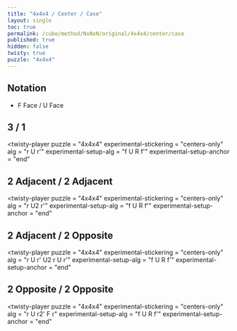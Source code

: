 ```yaml
---
title: "4x4x4 / Center / Case"
layout: single
toc: true
permalink: /cube/method/NxNxN/original/4x4x4/center/case
published: true
hidden: false
twisty: true
puzzle: "4x4x4"
---
```

<span id="cube" puzzle="{{page.puzzle}}"></span>

<head>
  <base target="_blank">
</head>



## Notation

- F Face / U Face



## 3 / 1

<twisty-player
  puzzle                    = "4x4x4"
  experimental-stickering   = "centers-only"
  alg                       = "r U r'"
  experimental-setup-alg    = "f U R f'"
  experimental-setup-anchor = "end"
></twisty-player>



## 2 Adjacent / 2 Adjacent

<twisty-player
  puzzle                    = "4x4x4"
  experimental-stickering   = "centers-only"
  alg                       = "r U2 r'"
  experimental-setup-alg    = "f U R f'"
  experimental-setup-anchor = "end"
></twisty-player>



## 2 Adjacent / 2 Opposite

<twisty-player
  puzzle                    = "4x4x4"
  experimental-stickering   = "centers-only"
  alg                       = "r U r' U2 r U r'"
  experimental-setup-alg    = "f U R f'"
  experimental-setup-anchor = "end"
></twisty-player>



## 2 Opposite / 2 Opposite

<twisty-player
  puzzle                    = "4x4x4"
  experimental-stickering   = "centers-only"
  alg                       = "r U r2' F r"
  experimental-setup-alg    = "f U R f'"
  experimental-setup-anchor = "end"
></twisty-player>
